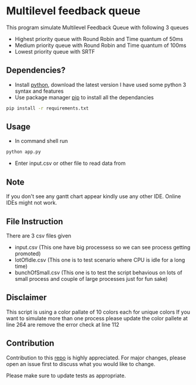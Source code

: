 # Multilevel feedback queue

This program simulate Multilevel Feedback Queue with following 3 queues
* Highest priority queue with Round Robin and Time quantum of 50ms
* Medium priority queue with Round Robin and Time quantum of 100ms
* Lowest priority queue with SRTF

## Dependencies?
* Install [python](https://www.python.org/downloads/source/), download the latest version I have used some python 3 syntax and features
* Use package manager [pip](https://pip.pypa.io/en/stable/) to install all the dependancies
```bash
pip install -r requirements.txt
```

## Usage
* In command shell run 
```bash
python app.py
```
* Enter input.csv or other file to read data from

## Note
If you don't see any gantt chart appear kindly use any other IDE. Online IDEs might not work.

## File Instruction
There are 3 csv files given
* input.csv (This one have big processess so we can see process getting promoted)
* lotOfIdle.csv (This one is to test scenario where CPU is idle for a long time)
* bunchOfSmall.csv (This one is to test the script behavious on lots of small process and couple of large processes just for fun sake)

## Disclaimer
This script is using a color pallate of 10 colors each for unique colors
If you want to simulate more than one process please update the color pallete at line 264 are remove the error check at line 112

## Contribution
Contribution to this [repo](https://github.com/SharjeelAbbas014/MLFQ) is highly appreciated. For major changes, please open an issue first to discuss what you would like to change.

Please make sure to update tests as appropriate.